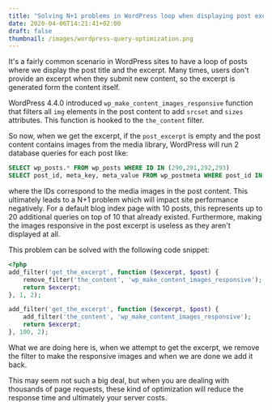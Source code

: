 ```yaml
---
title: "Solving N+1 problems in WordPress loop when displaying post excerpt"
date: 2020-04-06T14:21:41+02:00
draft: false
thumbnail: /images/wordpress-query-optimization.png
---
```


It's a fairly common scenario in WordPress sites to have a loop of posts where we display the post title and the excerpt. Many times, users don't provide an excerpt when they submit new content, so the excerpt is generated form the content itself.

<!--more-->

WordPress 4.4.0 introduced `wp_make_content_images_responsive` function that filters all `img` elements in the post content to add `srcset` and `sizes` attributes. This function is hooked to the `the_content` filter.

So now, when we get the excerpt, if the `post_excerpt` is empty and the post content contains images from the media library, WordPress will run 2 database queries for each post like:

```sql
SELECT wp_posts.* FROM wp_posts WHERE ID IN (290,291,292,293)
SELECT post_id, meta_key, meta_value FROM wp_postmeta WHERE post_id IN (290,291,292,293) ORDER BY meta_id ASC
```

where the IDs correspond to the media images in the post content. This ultimately leads to a N+1 problem which will impact site performance negatively. For a default blog index page with 10 posts, this represents up to 20 additional queries on top of 10 that already existed. Furthermore, making the images responsive in the post excerpt is useless as they aren't displayed at all.

This problem can be solved with the following code snippet:

```php
<?php
add_filter('get_the_excerpt', function ($excerpt, $post) {
    remove_filter('the_content', 'wp_make_content_images_responsive');
    return $excerpt;
}, 1, 2);

add_filter('get_the_excerpt', function ($excerpt, $post) {
    add_filter('the_content', 'wp_make_content_images_responsive');
    return $excerpt;
}, 100, 2);
```

What we are doing here is, when we attempt to get the excerpt, we remove the filter to make the responsive images and when we are done we add it back.

This may seem not such a big deal, but when you are dealing with thousands of page requests, these kind of optimization will reduce the response time and ultimately your server costs.
